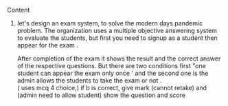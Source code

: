 Content

1) let's design an exam system, to solve the modern days pandemic problem. 
  The organization uses a multiple objective answering system to evaluate the students, but first you need to signup as a student then appear for the exam . 
   
    After completion of the exam it shows the result and the correct answer of the respective questions. 
    But there are two conditions first "one student can appear the exam only once ' and the second one is the admin allows the students to take the exam or not .                      
    ( uses mcq 4 choice,) if b is correct, give mark
      (cannot retake) and (admin need to allow student)
      show the question and score
    
    
